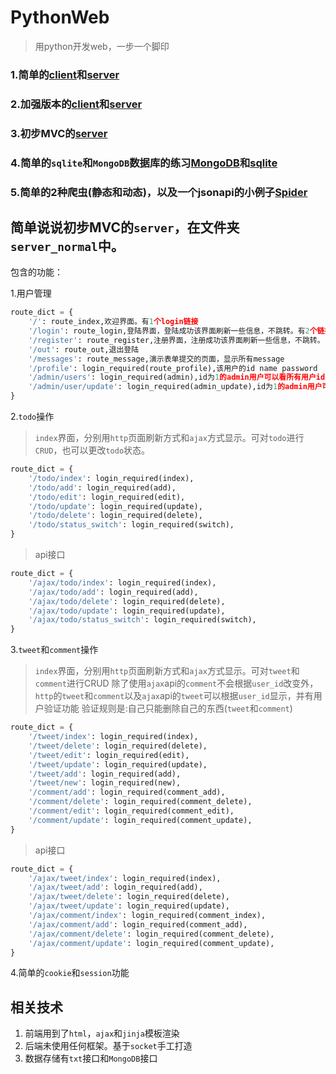 # PythonWeb
> 用python开发web，一步一个脚印

### 1.简单的[client](https://github.com/KiwiShow/PythonWeb/blob/master/client_server_socket/client_socket.py)和[server](https://github.com/KiwiShow/PythonWeb/blob/master/client_server_socket/server_socket.py)

### 2.加强版本的[client](https://github.com/KiwiShow/PythonWeb/blob/master/client_server_ssl_html/client_ssl.py)和[server](https://github.com/KiwiShow/PythonWeb/blob/master/client_server_ssl_html/server_routes.py)

### 3.初步MVC的[server](https://github.com/KiwiShow/PythonWeb/tree/master/server_normal)

### 4.简单的`sqlite`和`MongoDB`数据库的练习[MongoDB](https://github.com/KiwiShow/PythonWeb/blob/todo_jinja/mongo_sqlite/mongo_demo.py)和[sqlite](https://github.com/KiwiShow/PythonWeb/blob/todo_jinja/mongo_sqlite/sqlite_demo.py)

### 5.简单的2种爬虫(静态和动态)，以及一个jsonapi的小例子[Spider](https://github.com/KiwiShow/PythonWeb/tree/master/spider)


## **简单说说初步MVC的`server`，在文件夹`server_normal`中。**
包含的功能：

1.用户管理
```python
route_dict = {
    '/': route_index,欢迎界面。有1个login链接
    '/login': route_login,登陆界面，登陆成功该界面刷新一些信息，不跳转。有2个链接分别去该用户的todo界面和tweet界面，有2个链接分别是数据api
    '/register': route_register,注册界面，注册成功该界面刷新一些信息，不跳转。
    '/out': route_out,退出登陆
    '/messages': route_message,演示表单提交的页面，显示所有message
    '/profile': login_required(route_profile),该用户的id name password
    '/admin/users': login_required(admin),id为1的admin用户可以看所有用户id name password
    '/admin/user/update': login_required(admin_update),id为1的admin用户可以更改所有用户password
}
```
2.`todo`操作
> `index`界面，分别用`http`页面刷新方式和`ajax`方式显示。可对`todo`进行`CRUD`，也可以更改`todo`状态。
```python
route_dict = {
    '/todo/index': login_required(index),
    '/todo/add': login_required(add),
    '/todo/edit': login_required(edit),
    '/todo/update': login_required(update),
    '/todo/delete': login_required(delete),
    '/todo/status_switch': login_required(switch),
}
```
> api接口
```python
route_dict = {
    '/ajax/todo/index': login_required(index),
    '/ajax/todo/add': login_required(add),
    '/ajax/todo/delete': login_required(delete),
    '/ajax/todo/update': login_required(update),
    '/ajax/todo/status_switch': login_required(switch),
}
```
3.`tweet`和`comment`操作
>`index`界面，分别用`http`页面刷新方式和`ajax`方式显示。可对`tweet`和`comment`进行CRUD
除了使用`ajax`api的`comment`不会根据`user_id`改变外，
`http`的`tweet`和`comment`以及`ajax`api的`tweet`可以根据`user_id`显示，并有用户验证功能
验证规则是:自己只能删除自己的东西(`tweet`和`comment`)
```python
route_dict = {
    '/tweet/index': login_required(index),
    '/tweet/delete': login_required(delete),
    '/tweet/edit': login_required(edit),
    '/tweet/update': login_required(update),
    '/tweet/add': login_required(add),
    '/tweet/new': login_required(new),
    '/comment/add': login_required(comment_add),
    '/comment/delete': login_required(comment_delete),
    '/comment/edit': login_required(comment_edit),
    '/comment/update': login_required(comment_update),
}
```
> api接口
```python
route_dict = {
    '/ajax/tweet/index': login_required(index),
    '/ajax/tweet/add': login_required(add),
    '/ajax/tweet/delete': login_required(delete),
    '/ajax/tweet/update': login_required(update),
    '/ajax/comment/index': login_required(comment_index),
    '/ajax/comment/add': login_required(comment_add),
    '/ajax/comment/delete': login_required(comment_delete),
    '/ajax/comment/update': login_required(comment_update),
}
```
4.简单的`cookie`和`session`功能

## **相关技术**
1. 前端用到了`html`，`ajax`和`jinja`模板渲染
2. 后端未使用任何框架。基于`socket`手工打造
3. 数据存储有`txt`接口和`MongoDB`接口

